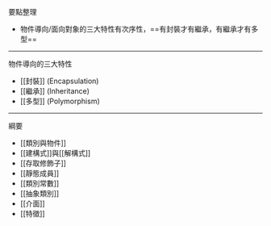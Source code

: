 要點整理
* 物件導向/面向對象的三大特性有次序性，==有封裝才有繼承，有繼承才有多型==

---

物件導向的三大特性
- [[封裝]] (Encapsulation)
- [[繼承]] (Inheritance)
- [[多型]] (Polymorphism)

---

綱要
* [[類別與物件]]
* [[建構式]]與[[解構式]]
* [[存取修飾子]]
* [[靜態成員]]
* [[類別常數]]
* [[抽象類別]]
* [[介面]]
* [[特徵]]